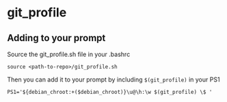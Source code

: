 # git_profile

## Adding to your prompt

Source the git_profile.sh file in your .bashrc

```
source <path-to-repo>/git_profile.sh
```

Then you can add it to your prompt by including `$(git_profile)` in your PS1

```
PS1='${debian_chroot:+($debian_chroot)}\u@\h:\w $(git_profile) \$ '
```